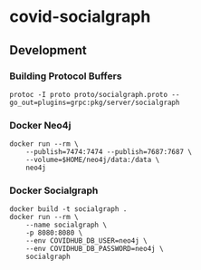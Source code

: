 # covid-socialgraph

## Development

### Building Protocol Buffers
```
protoc -I proto proto/socialgraph.proto --go_out=plugins=grpc:pkg/server/socialgraph
```

### Docker Neo4j
```
docker run --rm \
    --publish=7474:7474 --publish=7687:7687 \
    --volume=$HOME/neo4j/data:/data \
    neo4j
```

### Docker Socialgraph
```
docker build -t socialgraph .
docker run --rm \
    --name socialgraph \
    -p 8080:8080 \
    --env COVIDHUB_DB_USER=neo4j \
    --env COVIDHUB_DB_PASSWORD=neo4j \
    socialgraph
```
